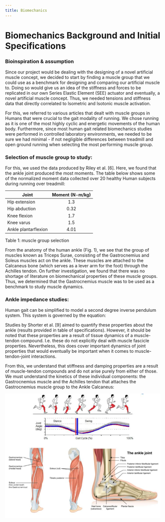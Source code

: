 ```yaml
---
title: Biomechanics
---
```


# Biomechanics Background and Initial Specifications

###  Bioinspiration & assumption

Since our project would be dealing with the designing of a novel artificial muscle concept, we decided to start by finding a muscle group that we could use as a benchmark for designing and comparing our artificial muscle to. Doing so would give us an idea of the stiffness and forces to be replicated in our own Series Elastic Element (SEE) actuator and eventually, a novel artificial muscle concept. Thus, we needed tensions and stiffness data that directly correlated to Isometric and Isotonic muscle activation.

For this, we referred to various articles that dealt with muscle groups in Humans that were crucial to the gait modality of running. We chose running as it is one of the most highly cyclic and energetic movements of the human body. Furthermore, since most human gait related biomechanics studies were performed in controlled laboratory environments, we needed to be sure we had minimal - if not negligible differences between treadmill and open ground running when selecting the most performing muscle group. 

### Selection of muscle group to study:

For this, we used the data produced by Riley et al. [6]. Here, we found that the ankle joint produced the most moments. The table below shows some of the normalized moment data collected over 20 healthy Human subjects during running over treadmill:


| Joint         | Moment (N-m/kg) |
| ------------- |:-------------:| 
| Hip extension | 1.3                
Hip abduction | 0.32
Knee flexion | 1.7
Knee varus | 1.5
Ankle plantarflexion | 4.01

Table 1: muscle group selection

From the anatomy of the human ankle (Fig. 1), we see that the group of muscles known as Triceps Surae, consisting of the Gastrocnemius and Soleus muscles act on the ankle. These muscles are attached to the Calcaneus bone (which serves as a lever arm for the foot) through the Achilles tendon. On further investigation, we found that there was no shortage of literature on biomechanical properties of these muscle groups. Thus, we determined that the Gastrocnemius muscle was to be used as a benchmark to study muscle dynamics.

### Ankle impedance studies:

Human gait can be simplified to model a second degree inverse pendulum system. This system is governed by the equation:



Studies by Shorter et al. [9] aimed to quantify these properties about the ankle (results provided in table of specifications). However, it should be noted that these properties are a result of tissue dynamics of a muscle-tendon compound. I.e. these do not explicitly deal with muscle fascicle properties. Nevertheless, this does cover important dynamics of joint properties that would eventually be important when it comes to muscle-tendon-joint interactions.

From this, we understand that stiffness and damping properties are a result of muscle-tendon compounds and do not arise purely from either of those. We must understand the kinetics of these individual components: the Gastrocnemius muscle and the Achilles tendon that attaches the Gastrocnemius muscle group to the Ankle Calcaneus:









![image caption](Biomechanics.JPG)
